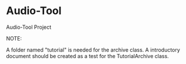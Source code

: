 # Audio-Tool
Audio-Tool Project

NOTE:
  
  A folder named "tutorial" is needed for the archive class. A introductory document should be created as a test for the TutorialArchive class.
  
